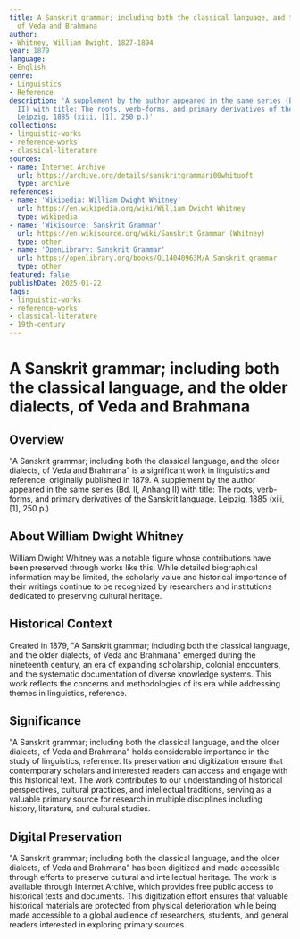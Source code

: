 ```yaml
---
title: A Sanskrit grammar; including both the classical language, and the older dialects,
  of Veda and Brahmana
author:
- Whitney, William Dwight, 1827-1894
year: 1879
language:
- English
genre:
- Linguistics
- Reference
description: 'A supplement by the author appeared in the same series (Bd. II, Anhang
  II) with title: The roots, verb-forms, and primary derivatives of the Sanskrit language.
  Leipzig, 1885 (xiii, [1], 250 p.)'
collections:
- linguistic-works
- reference-works
- classical-literature
sources:
- name: Internet Archive
  url: https://archive.org/details/sanskritgrammari00whituoft
  type: archive
references:
- name: 'Wikipedia: William Dwight Whitney'
  url: https://en.wikipedia.org/wiki/William_Dwight_Whitney
  type: wikipedia
- name: 'Wikisource: Sanskrit Grammar'
  url: https://en.wikisource.org/wiki/Sanskrit_Grammar_(Whitney)
  type: other
- name: 'OpenLibrary: Sanskrit Grammar'
  url: https://openlibrary.org/books/OL14040963M/A_Sanskrit_grammar
  type: other
featured: false
publishDate: 2025-01-22
tags:
- linguistic-works
- reference-works
- classical-literature
- 19th-century
---
```

# A Sanskrit grammar; including both the classical language, and the older dialects, of Veda and Brahmana

## Overview

"A Sanskrit grammar; including both the classical language, and the older dialects, of Veda and Brahmana" is a significant work in linguistics and reference, originally published in 1879. A supplement by the author appeared in the same series (Bd. II, Anhang II) with title: The roots, verb-forms, and primary derivatives of the Sanskrit language. Leipzig, 1885 (xiii, [1], 250 p.)

## About William Dwight Whitney

William Dwight Whitney was a notable figure whose contributions have been preserved through works like this. While detailed biographical information may be limited, the scholarly value and historical importance of their writings continue to be recognized by researchers and institutions dedicated to preserving cultural heritage.

## Historical Context

Created in 1879, "A Sanskrit grammar; including both the classical language, and the older dialects, of Veda and Brahmana" emerged during the nineteenth century, an era of expanding scholarship, colonial encounters, and the systematic documentation of diverse knowledge systems. This work reflects the concerns and methodologies of its era while addressing themes in linguistics, reference.

## Significance

"A Sanskrit grammar; including both the classical language, and the older dialects, of Veda and Brahmana" holds considerable importance in the study of linguistics, reference. Its preservation and digitization ensure that contemporary scholars and interested readers can access and engage with this historical text. The work contributes to our understanding of historical perspectives, cultural practices, and intellectual traditions, serving as a valuable primary source for research in multiple disciplines including history, literature, and cultural studies.

## Digital Preservation

"A Sanskrit grammar; including both the classical language, and the older dialects, of Veda and Brahmana" has been digitized and made accessible through efforts to preserve cultural and intellectual heritage. The work is available through Internet Archive, which provides free public access to historical texts and documents. This digitization effort ensures that valuable historical materials are protected from physical deterioration while being made accessible to a global audience of researchers, students, and general readers interested in exploring primary sources.
